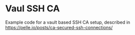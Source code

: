 # Vaul SSH CA
Example code for a vault based SSH CA setup, described in https://pelle.io/posts/ca-secured-ssh-connections/
